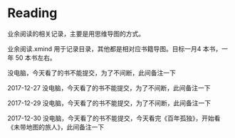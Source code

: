# Reading
业余阅读的相关记录，主要是用思维导图的方式。

业余阅读.xmind 用于记录目录，其他都是相对应书籍导图。目标一月4 本书，一年 50 本书左右。


没电脑，今天看了的书不能提交，为了不间断，此间备注一下


2017-12-27 
没电脑，今天看了的书不能提交，为了不间断，此间备注一下

2017-12-29
没电脑，今天看了的书不能提交，为了不间断，此间备注一下

2017-12-30
没电脑，今天看了的书不能提交，今天看完《百年孤独》，开始看《未带地图的旅人》，此间备注一下
